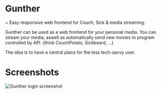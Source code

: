 # Gunther
~ Easy responsive web frontend for Couch, Sick & media streaming.

Gunther can be used as a web frontend for your personal media. You can stream your media, aswell as automatically send new movies to program controlled by API. (think CouchPotato, Sickbeard, ...)

The idea is to have a central place for the less tech-savvy user.

# Screenshots
![Gunther login screenshot](https://i.imgur.com/RWgQcBR.png "Login screen")
